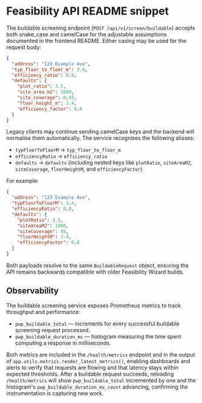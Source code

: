 # Feasibility API README snippet

The buildable screening endpoint (`POST /api/v1/screen/buildable`) accepts both
snake_case and camelCase for the adjustable assumptions documented in the
frontend README. Either casing may be used for the request body:

```json
{
  "address": "123 Example Ave",
  "typ_floor_to_floor_m": 3.4,
  "efficiency_ratio": 0.8,
  "defaults": {
    "plot_ratio": 3.5,
    "site_area_m2": 1000,
    "site_coverage": 0.45,
    "floor_height_m": 3.4,
    "efficiency_factor": 0.8
  }
}
```

Legacy clients may continue sending camelCase keys and the backend will
normalise them automatically. The service recognises the following aliases:

* `typFloorToFloorM` → `typ_floor_to_floor_m`
* `efficiencyRatio` → `efficiency_ratio`
* `defaults` → `defaults` (including nested keys like `plotRatio`,
  `siteAreaM2`, `siteCoverage`, `floorHeightM`, and `efficiencyFactor`)

For example:

```json
{
  "address": "123 Example Ave",
  "typFloorToFloorM": 3.4,
  "efficiencyRatio": 0.8,
  "defaults": {
    "plotRatio": 3.5,
    "siteAreaM2": 1000,
    "siteCoverage": 45,
    "floorHeightM": 3.4,
    "efficiencyFactor": 0.8
  }
}
```

Both payloads resolve to the same `BuildableRequest` object, ensuring the API
remains backwards compatible with older Feasibility Wizard builds.

## Observability

The buildable screening service exposes Prometheus metrics to track throughput
and performance:

* `pwp_buildable_total` &mdash; increments for every successful buildable
  screening request processed.
* `pwp_buildable_duration_ms` &mdash; histogram measuring the time spent computing
  a response in milliseconds.

Both metrics are included in the `/health/metrics` endpoint and in the output of
`app.utils.metrics.render_latest_metrics()`, enabling dashboards and alerts to
verify that requests are flowing and that latency stays within expected
thresholds. After a buildable request succeeds, reloading `/health/metrics`
will show `pwp_buildable_total` incremented by one and the histogram's
`pwp_buildable_duration_ms_count` advancing, confirming the instrumentation is
capturing new work.
